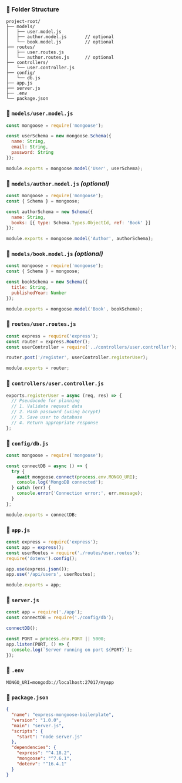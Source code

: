 ### 📁 Folder Structure

```
project-root/
├── models/
│   ├── user.model.js
│   ├── author.model.js       // optional
│   └── book.model.js         // optional
├── routes/
│   ├── user.routes.js
│   └── author.routes.js      // optional
├── controllers/
│   └── user.controller.js
├── config/
│   └── db.js
├── app.js
├── server.js
├── .env
└── package.json
```

### 📄 `models/user.model.js`

```js
const mongoose = require('mongoose');

const userSchema = new mongoose.Schema({
  name: String,
  email: String,
  password: String
});

module.exports = mongoose.model('User', userSchema);
```

### 📄 `models/author.model.js` _(optional)_

```js
const mongoose = require('mongoose');
const { Schema } = mongoose;

const authorSchema = new Schema({
  name: String,
  books: [{ type: Schema.Types.ObjectId, ref: 'Book' }]
});

module.exports = mongoose.model('Author', authorSchema);
```

### 📄 `models/book.model.js` _(optional)_

```js
const mongoose = require('mongoose');
const { Schema } = mongoose;

const bookSchema = new Schema({
  title: String,
  publishedYear: Number
});

module.exports = mongoose.model('Book', bookSchema);
```

### 📄 `routes/user.routes.js`

```js
const express = require('express');
const router = express.Router();
const userController = require('../controllers/user.controller');

router.post('/register', userController.registerUser);

module.exports = router;
```

### 📄 `controllers/user.controller.js`

```js
exports.registerUser = async (req, res) => {
  // Pseudocode for planning
  // 1. Validate request data
  // 2. Hash password (using bcrypt)
  // 3. Save user to database
  // 4. Return appropriate response
};
```

### 📄 `config/db.js`

```js
const mongoose = require('mongoose');

const connectDB = async () => {
  try {
    await mongoose.connect(process.env.MONGO_URI);
    console.log('MongoDB connected');
  } catch (err) {
    console.error('Connection error:', err.message);
  }
};

module.exports = connectDB;
```

### 📄 `app.js`

```js
const express = require('express');
const app = express();
const userRoutes = require('./routes/user.routes');
require('dotenv').config();

app.use(express.json());
app.use('/api/users', userRoutes);

module.exports = app;
```

### 📄 `server.js`

```js
const app = require('./app');
const connectDB = require('./config/db');

connectDB();

const PORT = process.env.PORT || 5000;
app.listen(PORT, () => {
  console.log(`Server running on port ${PORT}`);
});
```

### 📄 `.env`

```env
MONGO_URI=mongodb://localhost:27017/myapp
```

### 📄 `package.json`

```json
{
  "name": "express-mongoose-boilerplate",
  "version": "1.0.0",
  "main": "server.js",
  "scripts": {
    "start": "node server.js"
  },
  "dependencies": {
    "express": "^4.18.2",
    "mongoose": "^7.6.1",
    "dotenv": "^16.4.1"
  }
}
```
